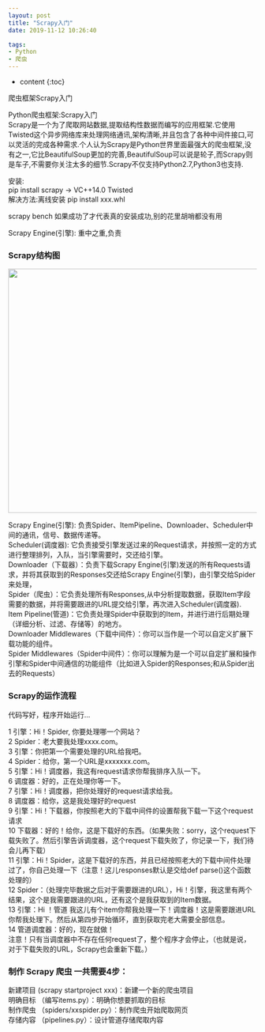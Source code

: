 ```yaml
---
layout: post
title: "Scrapy入门"
date: 2019-11-12 10:26:40

tags:
- Python
- 爬虫
---
```

* content
{:toc}


爬虫框架Scrapy入门













<article class="post-container post-container--single" itemscope="" itemtype="http://schema.org/BlogPosting">
  <section class="post">
    <p>Python爬虫框架:Scrapy入门<br>
Scrapy是一个为了爬取网站数据,提取结构性数据而编写的应用框架.它使用Twisted这个异步网络库来处理网络通讯,架构清晰,并且包含了各种中间件接口,可以灵活的完成各种需求.个人认为Scrapy是Python世界里面最强大的爬虫框架,没有之一,它比BeautifulSoup更加的完善,BeautifulSoup可以说是轮子,而Scrapy则是车子,不需要你关注太多的细节.Scrapy不仅支持Python2.7,Python3也支持.</p>

<p>安装:<br>
pip install scrapy -&gt; VC++14.0 Twisted<br>
解决方法:离线安装 pip install xxx.whl</p>

<p>scrapy bench 如果成功了才代表真的安装成功,别的花里胡哨都没有用</p>

<p>Scrapy Engine(引擎): 重中之重,负责</p>

<h3 id="scrapy结构图">Scrapy结构图</h3>
<p><img alt="" src="https://www.runoob.com/wp-content/uploads/2018/10/8c591d54457bb033812a2b0364011e9c_articlex.png" width="700" height="494"></p>

<p>Scrapy Engine(引擎): 负责Spider、ItemPipeline、Downloader、Scheduler中间的通讯，信号、数据传递等。<br>
Scheduler(调度器): 它负责接受引擎发送过来的Request请求，并按照一定的方式进行整理排列，入队，当引擎需要时，交还给引擎。<br>
Downloader（下载器）：负责下载Scrapy Engine(引擎)发送的所有Requests请求，并将其获取到的Responses交还给Scrapy Engine(引擎)，由引擎交给Spider来处理，<br>
Spider（爬虫）：它负责处理所有Responses,从中分析提取数据，获取Item字段需要的数据，并将需要跟进的URL提交给引擎，再次进入Scheduler(调度器).<br>
Item Pipeline(管道)：它负责处理Spider中获取到的Item，并进行进行后期处理（详细分析、过滤、存储等）的地方。<br>
Downloader Middlewares（下载中间件）：你可以当作是一个可以自定义扩展下载功能的组件。<br>
Spider Middlewares（Spider中间件）：你可以理解为是一个可以自定扩展和操作引擎和Spider中间通信的功能组件（比如进入Spider的Responses;和从Spider出去的Requests）</p>

<h3 id="scrapy的运作流程">Scrapy的运作流程</h3>
<p>代码写好，程序开始运行…</p>

<p>1 引擎：Hi！Spider, 你要处理哪一个网站？<br>
2 Spider：老大要我处理xxxx.com。<br>
3 引擎：你把第一个需要处理的URL给我吧。<br>
4 Spider：给你，第一个URL是xxxxxxx.com。<br>
5 引擎：Hi！调度器，我这有request请求你帮我排序入队一下。<br>
6 调度器：好的，正在处理你等一下。<br>
7 引擎：Hi！调度器，把你处理好的request请求给我。<br>
8 调度器：给你，这是我处理好的request<br>
9 引擎：Hi！下载器，你按照老大的下载中间件的设置帮我下载一下这个request请求<br>
10 下载器：好的！给你，这是下载好的东西。（如果失败：sorry，这个request下载失败了。然后引擎告诉调度器，这个request下载失败了，你记录一下，我们待会儿再下载）<br>
11 引擎：Hi！Spider，这是下载好的东西，并且已经按照老大的下载中间件处理过了，你自己处理一下（注意！这儿responses默认是交给def parse()这个函数处理的）<br>
12 Spider：（处理完毕数据之后对于需要跟进的URL），Hi！引擎，我这里有两个结果，这个是我需要跟进的URL，还有这个是我获取到的Item数据。<br>
13 引擎：Hi ！管道 我这儿有个item你帮我处理一下！调度器！这是需要跟进URL你帮我处理下。然后从第四步开始循环，直到获取完老大需要全部信息。<br>
14 管道调度器：好的，现在就做！<br>
注意！只有当调度器中不存在任何request了，整个程序才会停止，（也就是说，对于下载失败的URL，Scrapy也会重新下载。）</p>

<h3 id="制作-scrapy-爬虫-一共需要4步">制作 Scrapy 爬虫 一共需要4步：</h3>
<p>新建项目 (scrapy startproject xxx)：新建一个新的爬虫项目<br>
明确目标 （编写items.py）：明确你想要抓取的目标<br>
制作爬虫 （spiders/xxspider.py）：制作爬虫开始爬取网页<br>
存储内容 （pipelines.py）：设计管道存储爬取内容</p>


  </section>
</article>
